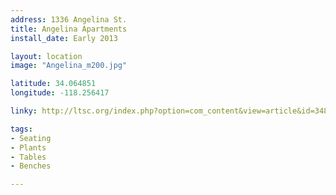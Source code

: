 ```yaml
---
address: 1336 Angelina St.  
title: Angelina Apartments
install_date: Early 2013

layout: location
image: "Angelina_m200.jpg"

latitude: 34.064851
longitude: -118.256417

linky: http://ltsc.org/index.php?option=com_content&view=article&id=348

tags:	
- Seating
- Plants
- Tables
- Benches

---
```

